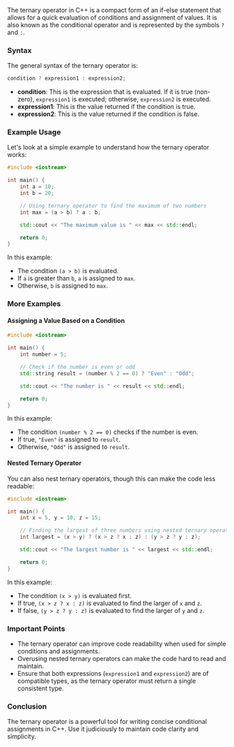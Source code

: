 The ternary operator in C++ is a compact form of an if-else statement that allows for a quick evaluation of conditions and assignment of values. It is also known as the conditional operator and is represented by the symbols `?` and `:`.

### Syntax

The general syntax of the ternary operator is:

```cpp
condition ? expression1 : expression2;
```

- **condition**: This is the expression that is evaluated. If it is true (non-zero), `expression1` is executed; otherwise, `expression2` is executed.
- **expression1**: This is the value returned if the condition is true.
- **expression2**: This is the value returned if the condition is false.

### Example Usage

Let's look at a simple example to understand how the ternary operator works:

```cpp
#include <iostream>

int main() {
    int a = 10;
    int b = 20;

    // Using ternary operator to find the maximum of two numbers
    int max = (a > b) ? a : b;

    std::cout << "The maximum value is " << max << std::endl;

    return 0;
}
```

In this example:

- The condition `(a > b)` is evaluated.
- If `a` is greater than `b`, `a` is assigned to `max`.
- Otherwise, `b` is assigned to `max`.

### More Examples

#### Assigning a Value Based on a Condition

```cpp
#include <iostream>

int main() {
    int number = 5;

    // Check if the number is even or odd
    std::string result = (number % 2 == 0) ? "Even" : "Odd";

    std::cout << "The number is " << result << std::endl;

    return 0;
}
```

In this example:

- The condition `(number % 2 == 0)` checks if the number is even.
- If true, `"Even"` is assigned to `result`.
- Otherwise, `"Odd"` is assigned to `result`.

#### Nested Ternary Operator

You can also nest ternary operators, though this can make the code less readable:

```cpp
#include <iostream>

int main() {
    int x = 5, y = 10, z = 15;

    // Finding the largest of three numbers using nested ternary operators
    int largest = (x > y) ? (x > z ? x : z) : (y > z ? y : z);

    std::cout << "The largest number is " << largest << std::endl;

    return 0;
}
```

In this example:

- The condition `(x > y)` is evaluated first.
- If true, `(x > z ? x : z)` is evaluated to find the larger of `x` and `z`.
- If false, `(y > z ? y : z)` is evaluated to find the larger of `y` and `z`.

### Important Points

- The ternary operator can improve code readability when used for simple conditions and assignments.
- Overusing nested ternary operators can make the code hard to read and maintain.
- Ensure that both expressions (`expression1` and `expression2`) are of compatible types, as the ternary operator must return a single consistent type.

### Conclusion

The ternary operator is a powerful tool for writing concise conditional assignments in C++. Use it judiciously to maintain code clarity and simplicity.

